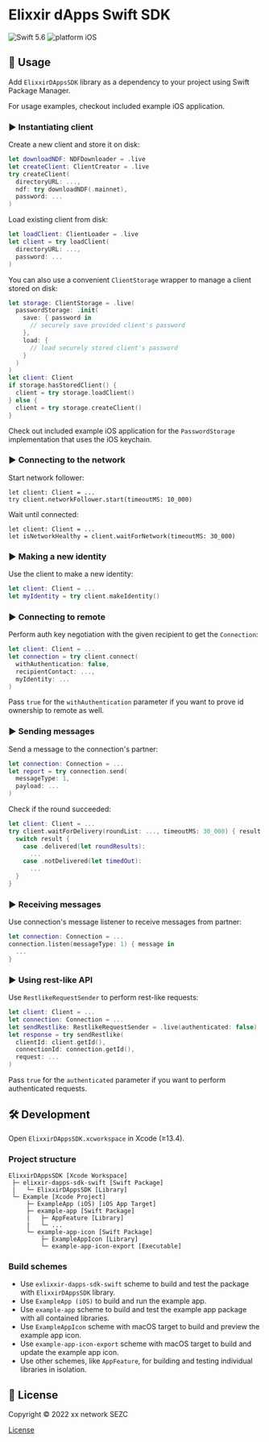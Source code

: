 # Elixxir dApps Swift SDK

![Swift 5.6](https://img.shields.io/badge/swift-5.6-orange.svg)
![platform iOS](https://img.shields.io/badge/platform-iOS-blue.svg)

## 📖 Usage

Add `ElixxirDAppsSDK` library as a dependency to your project using Swift Package Manager.

For usage examples, checkout included example iOS application.

### ▶️ Instantiating client

Create a new client and store it on disk:

```swift
let downloadNDF: NDFDownloader = .live
let createClient: ClientCreator = .live
try createClient(
  directoryURL: ...,
  ndf: try downloadNDF(.mainnet),
  password: ...
)
```

Load existing client from disk:

```swift
let loadClient: ClientLoader = .live
let client = try loadClient(
  directoryURL: ..., 
  password: ...
)
```

You can also use a convenient `ClientStorage` wrapper to manage a client stored on disk:

```swift
let storage: ClientStorage = .live(
  passwordStorage: .init(
    save: { password in
      // securely save provided client's password
    },
    load: {
      // load securely stored client's password
    }
  )
)
let client: Client
if storage.hasStoredClient() {
  client = try storage.loadClient()
} else {
  client = try storage.createClient()
}
```

Check out included example iOS application for the `PasswordStorage` implementation that uses the iOS keychain.

### ▶️ Connecting to the network

Start network follower:

```
let client: Client = ...
try client.networkFollower.start(timeoutMS: 10_000)
```

Wait until connected:

```
let client: Client = ...
let isNetworkHealthy = client.waitForNetwork(timeoutMS: 30_000)
```

### ▶️ Making a new identity

Use the client to make a new identity:

```swift
let client: Client = ...
let myIdentity = try client.makeIdentity()
```

### ▶️ Connecting to remote

Perform auth key negotiation with the given recipient to get the `Connection`:

```swift
let client: Client = ...
let connection = try client.connect(
  withAuthentication: false,
  recipientContact: ..., 
  myIdentity: ...
)
```

Pass `true` for the `withAuthentication` parameter if you want to prove id ownership to remote as well.

### ▶️ Sending messages

Send a message to the connection's partner:

```swift
let connection: Connection = ...
let report = try connection.send(
  messageType: 1, 
  payload: ...
)
```

Check if the round succeeded:

```swift
let client: Client = ...
try client.waitForDelivery(roundList: ..., timeoutMS: 30_000) { result in
  switch result {
    case .delivered(let roundResults):
      ...
    case .notDelivered(let timedOut):
      ...
  }
}
```

### ▶️ Receiving messages

Use connection's message listener to receive messages from partner:

```swift
let connection: Connection = ...
connection.listen(messageType: 1) { message in
  ...
}
```

### ▶️ Using rest-like API

Use `RestlikeRequestSender` to perform rest-like requests:

```swift
let client: Client = ...
let connection: Connection = ...
let sendRestlike: RestlikeRequestSender = .live(authenticated: false)
let response = try sendRestlike(
  clientId: client.getId(),
  connectionId: connection.getId(),
  request: ...
)
```

Pass `true` for the `authenticated` parameter if you want to perform authenticated requests.

## 🛠 Development

Open `ElixxirDAppsSDK.xcworkspace` in Xcode (≥13.4).

### Project structure

```
ElixxirDAppsSDK [Xcode Workspace]
 ├─ elixxir-dapps-sdk-swift [Swift Package]
 |   └─ ElixxirDAppsSDK [Library]
 └─ Example [Xcode Project]
     ├─ ExampleApp (iOS) [iOS App Target]
     ├─ example-app [Swift Package]
     |   ├─ AppFeature [Library]
     |   └─ ...
     └─ example-app-icon [Swift Package] 
         ├─ ExampleAppIcon [Library]
         └─ example-app-icon-export [Executable]
```

### Build schemes

- Use `exlixxir-dapps-sdk-swift` scheme to build and test the package with `ElixxirDAppsSDK` library.
- Use `ExampleApp (iOS)` to build and run the example app.
- Use `example-app` scheme to build and test the example app package with all contained libraries.
- Use `ExampleAppIcon` scheme with macOS target to build and preview the example app icon.
- Use `example-app-icon-export` scheme with macOS target to build and update the example app icon.
- Use other schemes, like `AppFeature`, for building and testing individual libraries in isolation.

## 📄 License

Copyright © 2022 xx network SEZC

[License](LICENSE)
